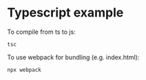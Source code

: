 # Typescript example

To compile from ts to js:

```cli
tsc
```

To use webpack for bundling (e.g. index.html):

```cli
npx webpack
```
